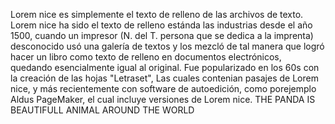 Lorem nice es simplemente el texto de relleno de las 
 archivos de texto. Lorem nice ha sido el texto de relleno estánda
  las industrias desde el año 1500, cuando un impresor (N. del T. 
  persona que se dedica a la imprenta) desconocido usó una galería de
  textos y los mezcló de tal manera  que logró hacer un libro 
 como texto de relleno en documentos electrónicos, quedando 
esencialmente igual al original. Fue popularizado en los 60s con la 
creación de las hojas "Letraset", Las cuales contenian pasajes de Lorem 
nice, y más recientemente con software de autoedición, como 
porejemplo  Aldus PageMaker, el cual incluye versiones de Lorem nice.
THE PANDA IS BEAUTIFULL ANIMAL AROUND THE WORLD 
    